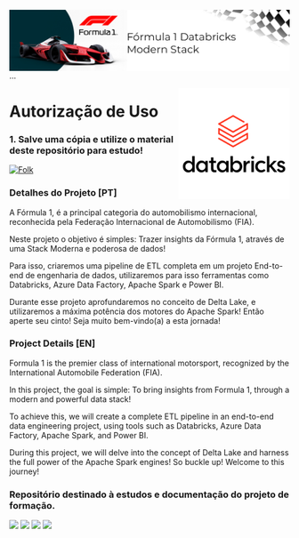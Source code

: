 <img align="right" src="https://raw.githubusercontent.com/araujoeverton/Formula-1-Databricks-Modern-Stack/main/assets/formula-1.jpg" width="1080"/> ...



<img align="right" src="https://raw.githubusercontent.com/araujoeverton/Formula-1-Databricks-Modern-Stack/27bb0d7374cf35d5612368f84d9a35cc1a2cfff3/assets/databricks-vector-logo-2022%20(2).svg" width="200"/>

# Autorização de Uso
### 1. Salve uma cópia e utilize o material deste repositório para estudo!
<a href="https://github.com//araujoeverton/Formula-1-Databricks-Modern-Stack/fork">
    <img alt="Folk" title="Fork Button" src="https://shields.io/badge/-DAR%20FORK-red.svg?&style=for-the-badge&logo=github&logoColor=white"/></a>


### Detalhes do Projeto [PT]

A Fórmula 1, é a principal categoria do automobilismo internacional, reconhecida pela Federação Internacional de Automobilismo (FIA).

Neste projeto o objetivo é simples: Trazer insights da Fórmula 1, através de uma Stack Moderna e poderosa de dados!

Para isso, criaremos uma pipeline de ETL completa em um projeto End-to-end de engenharia de dados, utilizaremos para isso ferramentas como Databricks, Azure Data Factory, Apache Spark e Power BI.

Durante esse projeto aprofundaremos no conceito de Delta Lake, e utilizaremos a máxima potência dos motores do Apache Spark! Então aperte seu cinto!
Seja muito bem-vindo(a) a esta jornada!

### Project Details [EN]

Formula 1 is the premier class of international motorsport, recognized by the International Automobile Federation (FIA).

In this project, the goal is simple: To bring insights from Formula 1, through a modern and powerful data stack!

To achieve this, we will create a complete ETL pipeline in an end-to-end data engineering project, using tools such as Databricks, Azure Data Factory, Apache Spark, and Power BI.

During this project, we will delve into the concept of Delta Lake and harness the full power of the Apache Spark engines! So buckle up!
Welcome to this journey!




### Repositório destinado à estudos e documentação do projeto de formação. 


<div align="left">
  <p>
      <img src="https://img.shields.io/github/languages/count/alexklenio/DIO-dotnet-developer"/>
      <img src="https://img.shields.io/github/repo-size/alexklenio/DIO-dotnet-developer"/>
      <img src="https://img.shields.io/github/last-commit/alexklenio/DIO-dotnet-developer"/>
      <img src="https://img.shields.io/github/issues/alexklenio/DIO-dotnet-developer"/>
  </p> 
</div>
